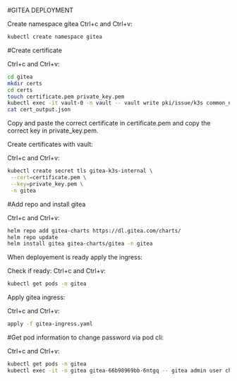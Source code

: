 #GITEA DEPLOYMENT

Create namespace gitea
Ctrl+c and Ctrl+v:
```bash
kubectl create namespace gitea
```
#Create certificate

Ctrl+c and Ctrl+v:
```bash
cd gitea
mkdir certs
cd certs
touch certificate.pem private_key.pem
kubectl exec -it vault-0 -n vault -- vault write pki/issue/k3s common_name="gitea.k3s.internal" alt_names="gitea.k3s.internal" ttl="168h" > cert_output.json
cat cert_output.json
```
Copy and paste the correct certificate in certificate.pem and copy the correct key in private_key.pem.

Create certificates with vault:

Ctrl+c and Ctrl+v:
```bash
kubectl create secret tls gitea-k3s-internal \
 --cert=certificate.pem \
 --key=private_key.pem \
 -n gitea
```
#Add repo and install gitea

Ctrl+c and Ctrl+v:
```bash
helm repo add gitea-charts https://dl.gitea.com/charts/
helm repo update
helm install gitea gitea-charts/gitea -n gitea
```
When deployement is ready apply the ingress:

Check if ready:
Ctrl+c and Ctrl+v:
```bash
kubectl get pods -n gitea
```

Apply gitea ingress:

Ctrl+c and Ctrl+v:
```bash
apply -f gitea-ingress.yaml
```

#Get pod information to change password via pod cli:

Ctrl+c and Ctrl+v:
```bash
kubectl get pods -n gitea
kubectl exec -it -n gitea gitea-66b98969bb-6ntgq -- gitea admin user change-password -u gitea_admin -p changeme
